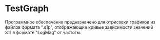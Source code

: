 # TestGraph
<!-- Описание проекта -->
Программное обеспечение предназначено для отрисовки графиков из файлов формата ".s1p", отображающие кривые зависимости значений S11 в формате "LogMag" от частоты.
<!-- Установка -->

<!-- Инструкция по использованию -->


<!-- Инструкция по использованию -->



<!-- Инструкция по использованию -->
